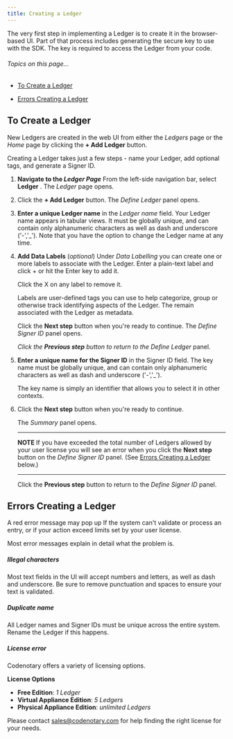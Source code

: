 ```yaml
---
title: Creating a Ledger
---
```


The very first step in implementing a Ledger is to create it in the browser-based UI.  Part of that process includes generating the secure key to use with the SDK. The key is required to access the Ledger from your code.

###### _Topics on this page..._

- [To Create a Ledger](/help/create-ledger#to-create-a-ledger)

- [Errors Creating a Ledger](/help/create-ledger#errors-creating-a-ledger)

## To Create a Ledger

New Ledgers are created in the web UI from either the _Ledgers_ page or the _Home_ page by clicking the **+ Add Ledger** button.

<help-image src="/alt_ledger_list.jpg" alt="" ></help-image>

Creating a Ledger takes just a few steps - name your Ledger, add optional tags, and generate a Signer ID.

1. **Navigate to the *Ledger Page***  From the left-side navigation bar, select **Ledger** . The _Ledger_ page opens.

2. Click the **+ Add Ledger** button. The *Define Ledger* panel opens.

<help-image src="/alt_create_ledger_step1.jpg" alt="Create ledger step 1" ></help-image>

3. **Enter a unique Ledger name** in the *Ledger name* field.
   Your Ledger name appears in tabular views.  It must be globally unique, and can contain only alphanumeric characters as well as dash and underscore ('-','_').  Note that you have the option to change the Ledger name at any time.

4. **Add Data Labels**  (_optional_) Under *Data Labelling* you can create one or more labels to associate with the Ledger.  Enter a plain-text label and click + or hit the Enter key to add it.

   Click the X on any label to remove it.

   Labels are user-defined tags you can use to help categorize, group or otherwise track identifying aspects of the Ledger. The remain associated with the Ledger as metadata.

   Click the **Next step** button when you're ready to continue. The *Define Signer ID* panel opens.

   *Click the **Previous step** button to return to the Define Ledger* panel.

   <help-image src="/alt_create_ledger_step2.jpg" alt="Create ledger step 2" ></help-image>

5. **Enter a unique name for the Signer ID** in the Signer ID field. The key name must be globally unique, and can contain only alphanumeric characters as well as dash and underscore ('-','_').

   The key name is simply an identifier that allows you to select it in other contexts.

6. Click the **Next step** button when you're ready to continue.

   The *Summary* panel opens.

   ---

   **NOTE**  If you have exceeded the total number of Ledgers allowed by your user license you will see an error when you click the **Next step** button on the *Define Signer ID* panel. (See [Errors Creating a Ledger](#/help/errors-creating-a-ledger) below.)

   ---

   Click the **Previous step** button to return to the *Define Signer ID* panel.

## Errors Creating a Ledger

A red error message may pop up If the system can't validate or process an entry, or if your action exceed limits set by your user license.

Most error messages explain in detail what the problem is.

##### Illegal characters

Most text fields in the UI will accept numbers and letters, as well as dash and underscore. Be sure to remove punctuation and spaces to ensure your text is validated.

##### Duplicate name

All Ledger names and Signer IDs must be unique across the entire system. Rename the Ledger if this happens.

##### License error

<help-image src="/alt_err_license.jpg" alt="Error license" ></help-image>

Codenotary offers a variety of licensing options.

**License Options**

- **Free Edition**: *1 Ledger*
- **Virtual Appliance Edition**: *5 Ledgers*
- **Physical Appliance Edition**: *unlimited Ledgers*

Please contact [sales@codenotary.com](mailto:sales@codenotary.com) for help finding the right license for your needs.

<ui-prev-next class="mt-1" :prev="{ url: '/overall-status', label: 'Home - System Status' }" :next="{ url: '/manage-ledger', label: 'Managing a Ledger' }"></ui-prev-next>
